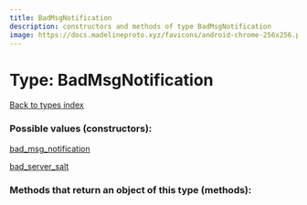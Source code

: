 ```yaml
---
title: BadMsgNotification
description: constructors and methods of type BadMsgNotification
image: https://docs.madelineproto.xyz/favicons/android-chrome-256x256.png
---
```

# Type: BadMsgNotification  
[Back to types index](index.md)



### Possible values (constructors):

[bad\_msg\_notification](../constructors/bad_msg_notification.md)  

[bad\_server\_salt](../constructors/bad_server_salt.md)  



### Methods that return an object of this type (methods):



